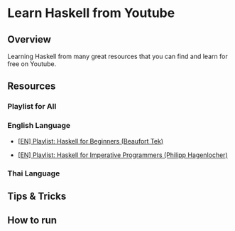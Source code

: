 # Learn Haskell from Youtube

## Overview

Learning Haskell from many great resources that you can find and learn for free on Youtube.

## Resources

### Playlist for All

### English Language

- [[EN] Playlist: Haskell for Beginners (Beaufort Tek)](https://www.youtube.com/playlist?list=PLmTgnNwroyn8TnF26YRvW-hvQF1ypztzg)

- [[EN] Playlist: Haskell for Imperative Programmers (Philipp Hagenlocher)](https://www.youtube.com/playlist?list=PLe7Ei6viL6jGp1Rfu0dil1JH1SHk9bgDV)

### Thai Language

## Tips & Tricks

## How to run

